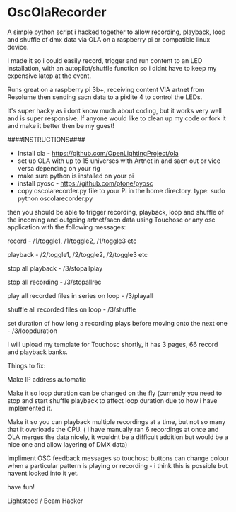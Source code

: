 # OscOlaRecorder

A simple python script i hacked together to allow recording, playback, loop and shuffle of dmx data via OLA on a raspberry pi or compatible linux device.

I made it so i could easily record, trigger and run content to an LED installation, with an autopilot/shuffle function so i didnt have to keep my expensive latop at the event.

Runs great on a raspberry pi 3b+, receiving content VIA artnet from Resolume then sending sacn data to a pixlite 4 to control the LEDs.

It's super hacky as i dont know much about coding, but it works very well and is super responsive. If anyone would like to clean up my code or fork it and make it better then be my guest!

####INSTRUCTIONS####
- Install ola - https://github.com/OpenLightingProject/ola
- set up OLA with up to 15 universes with Artnet in and sacn out or vice versa depending on your rig
- make sure python is installed on your pi
- install pyosc - https://github.com/ptone/pyosc
- copy oscolarecorder.py file to your Pi in the home directory.
type:
sudo python oscolarecorder.py

then you should be able to trigger recording, playback, loop and shuffle of the incoming and outgoing artnet/sacn data using Touchosc or any osc application with the following messages:

record - /1/toggle1, /1/toggle2, /1/toggle3 etc

playback - /2/toggle1, /2/toggle2, /2/toggle3 etc

stop all playback - /3/stopallplay

stop all recording - /3/stopallrec

play all recorded files in series on loop - /3/playall

shuffle all recorded files on loop - /3/shuffle

set duration of how long a recording plays before moving onto the next one - /3/loopduration



I will upload my template for Touchosc shortly, it has 3 pages, 66 record and playback banks.

Things to fix:

Make IP address automatic

Make it so loop duration can be changed on the fly (currently you need to stop and start shuffle playback to affect loop duration due to how i have implemented it.

Make it so you can playback multiple recordings at a time, but not so many that it overloads the CPU. ( i have manually ran 6 recordings at once and OLA merges the data nicely, it wouldnt be a difficult addition but would be a nice one and allow layering of DMX data)

Impliment OSC feedback messages so touchosc buttons can change colour when a particular pattern is playing or recording - i think this is possible but havent looked into it yet.


have fun!

Lightsteed / Beam Hacker
